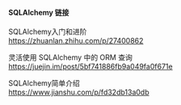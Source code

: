 #### SQLAlchemy 链接

SQLAlchemy入门和进阶  
https://zhuanlan.zhihu.com/p/27400862  

灵活使用 SQLAlchemy 中的 ORM 查询  
https://juejin.im/post/5bf741886fb9a049fa0f671e

SQLAlchemy简单介绍  
https://www.jianshu.com/p/fd32db13a0db
